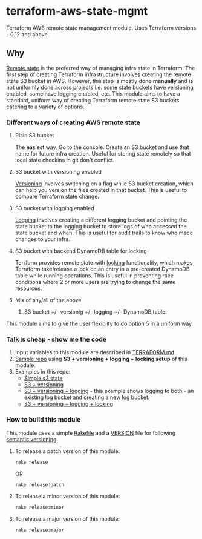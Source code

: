 # terraform-aws-state-mgmt

Terraform AWS remote state management module. Uses Terraform versions - 0.12 and above.

## Why

[Remote state](https://www.terraform.io/docs/state/remote.html) is the preferred way of managing infra state in
Terraform. The first step of creating Terraform infrastructure involves creating the remote state S3 bucket in AWS.
However, this step is mostly done **manually** and is not uniformly done across projects i.e. some state buckets
have versioning enabled, some have logging enabled, etc. This module aims to have a standard, uniform way of creating
Terraform remote state S3 buckets catering to a variety of options.

### Different ways of creating AWS remote state

1. Plain S3 bucket

    The easiest way. Go to the console. Create an S3 bucket and use that name for
    future infra creation. Useful for storing state remotely so that local state
    checkins in git don't conflict.

2. S3 bucket with versioning enabled

    [Versioning](https://docs.aws.amazon.com/AmazonS3/latest/dev/Versioning.html) involves
    switching on a flag while S3 bucket creation, which can help you version the files created
    in that bucket. This is useful to compare Terraform state change.

3. S3 bucket with logging enabled

    [Logging](https://docs.aws.amazon.com/AmazonS3/latest/dev/ServerLogs.html) involves
    creating a different logging bucket and pointing the state bucket to the logging bucket to
    store logs of who accessed the state bucket and when. This is useful for audit trails to
    know who made changes to your infra.

4. S3 bucket with backend DynamoDB table for locking

    Terrform provides remote state with [locking](https://www.terraform.io/docs/state/remote.html)
    functionality, which makes Terraform take/release a lock on an entry in a pre-created DynamoDB
    table while running operations. This is useful in preventing race conditions where 2 or more
    users are trying to change the same resources.

5. Mix of any/all of the above

    1. S3 bucket +/- versionig +/- logging +/- DynamoDB table.

This module aims to give the user flexiblity to do option 5 in a uniform way.

### Talk is cheap - show me the code

1. Input variables to this module are described in [TERRAFORM.md](./TERRAFORM.md)
2. [Sample repo](https://github.com/saurabh-hirani/terraform-aws-state-mgmt-sample-infra) using **S3 + versioning + logging + locking setup** of this module.
3. Examples in this repo:
   * [Simple s3 state](./examples/s3)
   * [S3 + versioning](./examples/s3_versioning)
   * [S3 + versioning + logging](./examples/s3_versioning_logging) - this example
     shows logging to both - an existing log bucket and creating a new log bucket.
   * [S3 + versioning + logging + locking](./examples/s3_versioning_logging_locking)

### How to build this module

This module uses a simple [Rakefile](https://github.com/saurabh-hirani/tf_state_mgmt/blob/master/Rakefile) and a [VERSION](https://github.com/saurabh-hirani/tf_state_mgmt/blob/master/VERSION)
file for following [semantic versioning](https://semver.org/).

1. To release a patch version of this module:

    ```sh
    rake release
    ```

    OR

    ```sh
    rake release:patch
    ```

2. To release a minor version of this module:

    ```sh
    rake release:minor
    ```

3. To release a major version of this module:

    ```sh
    rake release:major
    ```

